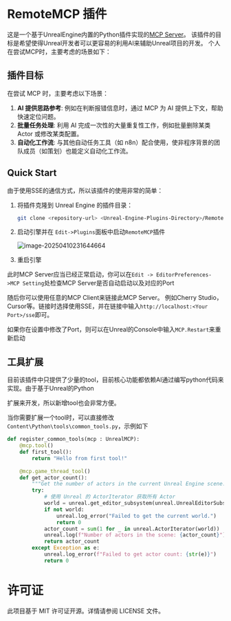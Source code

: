 # RemoteMCP 插件
这是一个基于UnrealEngine内置的Python插件实现的[MCP Server](https://modelcontextprotocol.io/introduction)。
该插件的目标是希望使得Unreal开发者可以更容易的利用AI来辅助Unreal项目的开发。
个人在尝试MCP时，主要考虑的场景如下：

## 插件目标

在尝试 MCP 时，主要考虑以下场景：

1. **AI 提供思路参考**: 例如在判断报错信息时，通过 MCP 为 AI 提供上下文，帮助快速定位问题。
2. **批量任务处理**: 利用 AI 完成一次性的大量重复性工作，例如批量删除某类 Actor 或修改某类配置。
3. **自动化工作流**: 与其他自动任务工具（如 n8n）配合使用，使非程序背景的团队成员（如策划）也能定义自动化工作流。

## Quick Start
由于使用SSE的通信方式，所以该插件的使用非常的简单：
1. 将插件克隆到 Unreal Engine 的插件目录：
   ```bash
   git clone <repository-url> <Unreal-Engine-Plugins-Directory>/RemoteMCP
   ```
   
2. 启动引擎并在 `Edit->Plugins`面板中启动`RemoteMCP`插件

   ![image-20250410231644664](./Doc/Asset/plugin_image.png)

3. 重启引擎

此时MCP Server应当已经正常启动，你可以在`Edit -> EditorPreferences->MCP Setting`处检查MCP Server是否自动启动以及对应的Port

随后你可以使用任意的MCP Client来链接此MCP Server。 例如Cherry Studio，Cursor等。链接时选择使用SSE，并在链接中输入`http://localhost:<Your Port>/sse`即可。

如果你在设置中修改了Port，则可以在Unreal的Console中输入`MCP.Restart`来重新启动



## 工具扩展

目前该插件中只提供了少量的tool，目前核心功能都依赖AI通过编写python代码来实现。由于基于Unreal的Python

扩展来开发，所以新增tool也会非常方便。

当你需要扩展一个tool时，可以直接修改`Content\Python\tools\common_tools.py`，示例如下

``` python
def register_common_tools(mcp : UnrealMCP):
    @mcp.tool()
    def first_tool():
        return "Hello from first tool!"
    
    @mcp.game_thread_tool()
    def get_actor_count():
        """Get the number of actors in the current Unreal Engine scene."""
        try:
            # 使用 Unreal 的 ActorIterator 获取所有 Actor
            world = unreal.get_editor_subsystem(unreal.UnrealEditorSubsystem).get_editor_world()
            if not world:
                unreal.log_error("Failed to get the current world.")
                return 0
            actor_count = sum(1 for _ in unreal.ActorIterator(world))
            unreal.log(f"Number of actors in the scene: {actor_count}")
            return actor_count
        except Exception as e:
            unreal.log_error(f"Failed to get actor count: {str(e)}")
            return 0
```

# 许可证
此项目基于 MIT 许可证开源。详情请参阅 LICENSE 文件。


